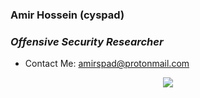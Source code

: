### Amir Hossein (cyspad)
### <p><em>Offensive Security Researcher </em>

- Contact Me: amirspad@protonmail.com
<div align="center">
<p align="center">
  <img src="https://github.com/cyspad/my-share-image-repo/blob/04ab3d0d2e241ca48c44d9d650fec25686b7a9e9/Logo-None.png" />
</p>
</div>
